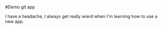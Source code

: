 #Demo git app

I have a headache, I always get really wierd when I'm learning how to use a new app.
